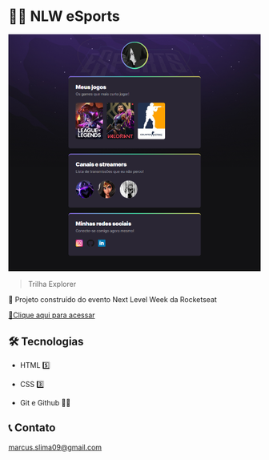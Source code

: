 # 🐱‍💻 NLW eSports

![preview](/.github/preview.png)

> Trilha Explorer

  🚀 Projeto construído do evento Next Level Week da Rocketseat

  [🔗Clique aqui para acessar](https://marcusviniciusslima.github.io/nlw-esports-explorer)

## 🛠️ Tecnologias   

- HTML 5️⃣ 

- CSS 3️⃣

- Git e Github 🐱‍🚀

## 📞 Contato

marcus.slima09@gmail.com